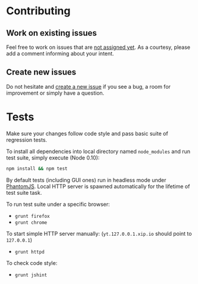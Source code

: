 # Contributing

## Work on existing issues

Feel free to work on issues that are [not assigned yet](https://github.com/lidel/yt-looper/issues?utf8=✓&q=is%3Aissue+is%3Aopen+no%3Aassignee).
As a courtesy, please add a comment informing  about your intent.


## Create new issues

Do not hesitate and [create a new issue](https://github.com/lidel/yt-looper/issues/new)
if you see a bug, a room for improvement or simply have a question.

# Tests

Make sure your changes follow code style and pass basic suite of regression tests.

To install all dependencies into local directory named `node_modules` and run test suite, simply execute (Node 0.10):


```bash
npm install && npm test

```

By default tests (including GUI ones) run in headless mode under [PhantomJS](http://phantomjs.org/).
Local HTTP server is spawned automatically for the lifetime of test suite task.

To run test suite under a specific browser:

- `grunt firefox`
- `grunt chrome`

To start simple HTTP server manually:
(`yt.127.0.0.1.xip.io` should point to `127.0.0.1`)

- `grunt httpd`

To check code style:

- `grunt jshint`
